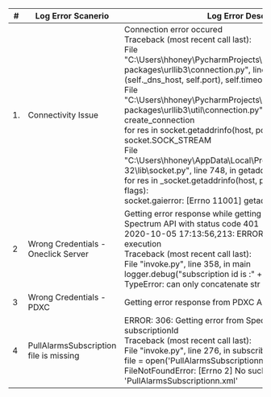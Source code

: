 |#|Log Error Scanerio|Log Error Description|
|--|--|--|
|1.|Connectivity Issue |Connection error occured<br>Traceback (most recent call last):<br>File "C:\Users\hhoney\PycharmProjects\pythonProject1\venv\lib\site-packages\urllib3\connection.py", line 160, in _new_conn<br>(self._dns_host, self.port), self.timeout, **extra_kw<br>File "C:\Users\hhoney\PycharmProjects\pythonProject1\venv\lib\site-packages\urllib3\util\connection.py", line 61, in create_connection<br>for res in socket.getaddrinfo(host, port, family, socket.SOCK_STREAM<br>File "C:\Users\hhoney\AppData\Local\Programs\Python\Python37-32\lib\socket.py", line 748, in getaddrinfo<br>for res in _socket.getaddrinfo(host, port, family, type, proto, flags):<br>socket.gaierror: [Errno 11001] getaddrinfo failed|
|2|Wrong Credentials -Oneclick Server|Getting error response while getting subscriptionId from Spectrum API with status code 401<br>2020-10-05 17:13:56,213: ERROR: 369: Error in script execution<br>Traceback (most recent call last):<br>File "invoke.py", line 358, in main<br>logger.debug("subscription id is :" + subscriptionId)<br>TypeError: can only concatenate str (not "NoneType") to str|
|3|Wrong Credentials - <br>PDXC|Getting error response from PDXC API with status code 403|
|4|PullAlarmsSubscription file is missing|ERROR: 306: Getting error from Spectrum API while getting subscriptionId<br>Traceback (most recent call last):<br>File "invoke.py", line 276, in subscribeAlarm<br>file = open('PullAlarmsSubscriptionn.xml', 'r')<br>FileNotFoundError: [Errno 2] No such file or directory: 'PullAlarmsSubscriptionn.xml'|
